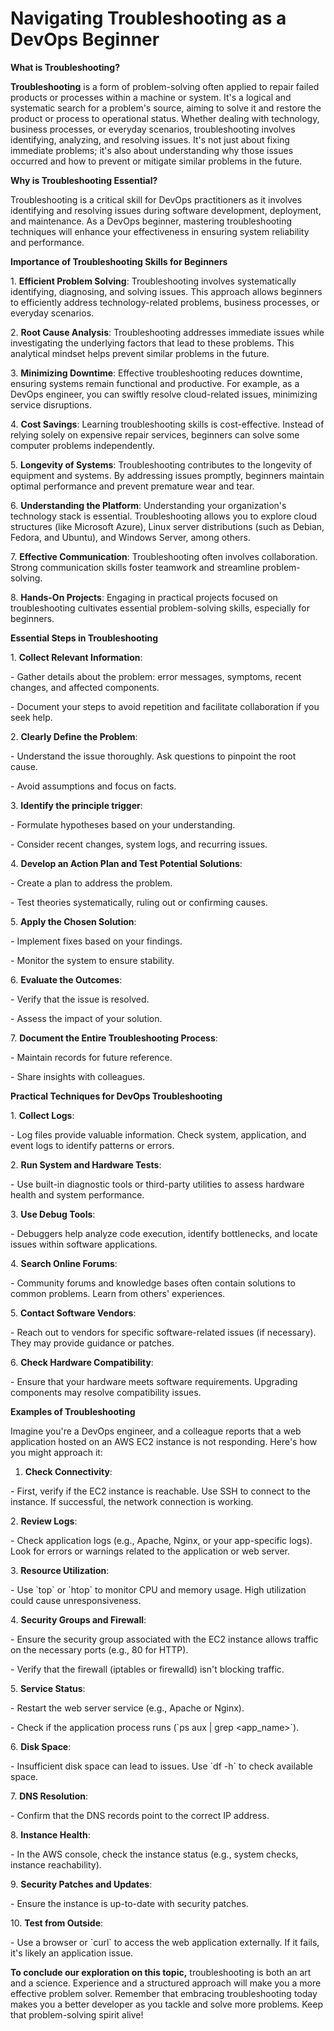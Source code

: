 **Navigating Troubleshooting as a DevOps Beginner**
===================================================

**What is Troubleshooting?**

**Troubleshooting** is a form of problem-solving often applied to repair
failed products or processes within a machine or system. It\'s a logical
and systematic search for a problem\'s source, aiming to solve it and
restore the product or process to operational status. Whether dealing
with technology, business processes, or everyday scenarios,
troubleshooting involves identifying, analyzing, and resolving issues.
It\'s not just about fixing immediate problems; it\'s also about
understanding why those issues occurred and how to prevent or mitigate
similar problems in the future.

**Why is Troubleshooting Essential?**

Troubleshooting is a critical skill for DevOps practitioners as it
involves identifying and resolving issues during software development,
deployment, and maintenance. As a DevOps beginner, mastering
troubleshooting techniques will enhance your effectiveness in ensuring
system reliability and performance.

**Importance of Troubleshooting Skills for Beginners**

1\. **Efficient Problem Solving**: Troubleshooting involves
systematically identifying, diagnosing, and solving issues. This
approach allows beginners to efficiently address technology-related
problems, business processes, or everyday scenarios.

2\. **Root Cause Analysis**: Troubleshooting addresses immediate issues
while investigating the underlying factors that lead to these problems.
This analytical mindset helps prevent similar problems in the future.

3\. **Minimizing Downtime**: Effective troubleshooting reduces downtime,
ensuring systems remain functional and productive. For example, as a
DevOps engineer, you can swiftly resolve cloud-related issues,
minimizing service disruptions.

4\. **Cost Savings**: Learning troubleshooting skills is cost-effective.
Instead of relying solely on expensive repair services, beginners can
solve some computer problems independently.

5\. **Longevity of Systems**: Troubleshooting contributes to the
longevity of equipment and systems. By addressing issues promptly,
beginners maintain optimal performance and prevent premature wear and
tear.

6\. **Understanding the Platform**: Understanding your organization's
technology stack is essential. Troubleshooting allows you to explore
cloud structures (like Microsoft Azure), Linux server distributions
(such as Debian, Fedora, and Ubuntu), and Windows Server, among others.

7\. **Effective Communication**: Troubleshooting often involves
collaboration. Strong communication skills foster teamwork and
streamline problem-solving.

8\. **Hands-On Projects**: Engaging in practical projects focused on
troubleshooting cultivates essential problem-solving skills, especially
for beginners.

**Essential Steps in Troubleshooting**

1\. **Collect Relevant Information**:

\- Gather details about the problem: error messages, symptoms, recent
changes, and affected components.

\- Document your steps to avoid repetition and facilitate collaboration
if you seek help.

2\. **Clearly Define the Problem**:

\- Understand the issue thoroughly. Ask questions to pinpoint the root
cause.

\- Avoid assumptions and focus on facts.

3\. **Identify the principle trigger**:

\- Formulate hypotheses based on your understanding.

\- Consider recent changes, system logs, and recurring issues.

4\. **Develop an Action Plan and Test Potential Solutions**:

\- Create a plan to address the problem.

\- Test theories systematically, ruling out or confirming causes.

5\. **Apply the Chosen Solution**:

\- Implement fixes based on your findings.

\- Monitor the system to ensure stability.

6\. **Evaluate the Outcomes**:

\- Verify that the issue is resolved.

\- Assess the impact of your solution.

7\. **Document the Entire Troubleshooting Process**:

\- Maintain records for future reference.

\- Share insights with colleagues.

**Practical Techniques for DevOps Troubleshooting**

1\. **Collect Logs**:

\- Log files provide valuable information. Check system, application,
and event logs to identify patterns or errors.

2\. **Run System and Hardware Tests**:

\- Use built-in diagnostic tools or third-party utilities to assess
hardware health and system performance.

3\. **Use Debug Tools**:

\- Debuggers help analyze code execution, identify bottlenecks, and
locate issues within software applications.

4\. **Search Online Forums**:

\- Community forums and knowledge bases often contain solutions to
common problems. Learn from others\' experiences.

5\. **Contact Software Vendors**:

\- Reach out to vendors for specific software-related issues (if
necessary). They may provide guidance or patches.

6\. **Check Hardware Compatibility**:

\- Ensure that your hardware meets software requirements. Upgrading
components may resolve compatibility issues.

**Examples of Troubleshooting**

Imagine you\'re a DevOps engineer, and a colleague reports that a web
application hosted on an AWS EC2 instance is not responding. Here\'s how
you might approach it:

1.  **Check Connectivity**:

\- First, verify if the EC2 instance is reachable. Use SSH to connect to
the instance. If successful, the network connection is working.

2\. **Review Logs**:

\- Check application logs (e.g., Apache, Nginx, or your app-specific
logs). Look for errors or warnings related to the application or web
server.

3\. **Resource Utilization**:

\- Use \`top\` or \`htop\` to monitor CPU and memory usage. High
utilization could cause unresponsiveness.

4\. **Security Groups and Firewall**:

\- Ensure the security group associated with the EC2 instance allows
traffic on the necessary ports (e.g., 80 for HTTP).

\- Verify that the firewall (iptables or firewalld) isn\'t blocking
traffic.

5\. **Service Status**:

\- Restart the web server service (e.g., Apache or Nginx).

\- Check if the application process runs (\`ps aux \| grep
\<app\_name\>\`).

6\. **Disk Space**:

\- Insufficient disk space can lead to issues. Use \`df -h\` to check
available space.

7\. **DNS Resolution**:

\- Confirm that the DNS records point to the correct IP address.

8\. **Instance Health**:

\- In the AWS console, check the instance status (e.g., system checks,
instance reachability).

9\. **Security Patches and Updates**:

\- Ensure the instance is up-to-date with security patches.

10\. **Test from Outside**:

\- Use a browser or \`curl\` to access the web application externally.
If it fails, it\'s likely an application issue.

**To conclude our exploration on this topic,** troubleshooting is both
an art and a science. Experience and a structured approach will make you
a more effective problem solver. Remember that embracing troubleshooting
today makes you a better developer as you tackle and solve more
problems. Keep that problem-solving spirit alive!
